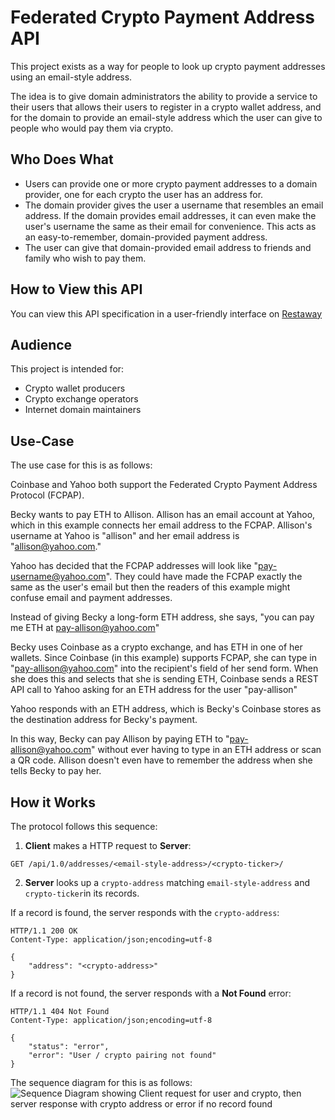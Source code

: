 # Federated Crypto Payment Address API

This project exists as a way for people to look up crypto payment
addresses using an email-style address.

The idea is to give domain administrators the ability to provide a service to their users that allows their users to register in a crypto wallet address, and for the domain to provide an email-style address which the user can give to people who would pay them via crypto.

## Who Does What

* Users can provide one or more crypto payment addresses to a domain provider, one for each crypto the user has an address for.
* The domain provider gives the user a username that resembles an email address. If the domain provides email addresses, it can even make the user's username the same as their email for convenience. This acts as an easy-to-remember, domain-provided payment address.
* The user can give that domain-provided email address to friends and family who wish to pay them.

## How to View this API

You can view this API specification in a user-friendly interface on [Restaway](https://backupbrain.github.io/restaway/?q=https://raw.githubusercontent.com/backupbrain/federated-crypto-address-api/main/federated-crypto-address-api.yaml)

## Audience

This project is intended for:

* Crypto wallet producers
* Crypto exchange operators
* Internet domain maintainers

## Use-Case

The use case for this is as follows:

Coinbase and Yahoo both support the Federated Crypto Payment Address Protocol (FCPAP).

Becky wants to pay ETH to Allison. Allison has an email account at Yahoo, which in this example connects her email address to the FCPAP. Allison's username at Yahoo is "allison" and her email address is "allison@yahoo.com." 

Yahoo has decided that the FCPAP addresses will look like "pay-username@yahoo.com". They could have made the FCPAP exactly the same as the user's email but then the readers of this example might confuse email and payment addresses.

Instead of giving Becky a long-form ETH address, she says, "you can pay me ETH at pay-allison@yahoo.com"

Becky uses Coinbase as a crypto exchange, and has ETH in one of her wallets. Since Coinbase (in this example) supports FCPAP, she can type in "pay-allison@yahoo.com" into the recipient's field of her send form. When she does this and selects that she is sending ETH, Coinbase sends a REST API call to Yahoo asking for an ETH address for the user "pay-allison"

Yahoo responds with an ETH address, which is Becky's Coinbase stores as the destination address for Becky's payment.

In this way, Becky can pay Allison by paying ETH to "pay-allison@yahoo.com" without ever having to type in an ETH address or scan a QR code. Allison doesn't even have to remember the address when she tells Becky to pay her.

## How it Works

The protocol follows this sequence:

1) **Client** makes a HTTP request to **Server**:
```
GET /api/1.0/addresses/<email-style-address>/<crypto-ticker>/
```
2) **Server** looks up a `crypto-address` matching `email-style-address` and `crypto-ticker`in its records.

If a record is found, the server responds with the `crypto-address`:

```
HTTP/1.1 200 OK
Content-Type: application/json;encoding=utf-8

{
	"address": "<crypto-address>"
}
```
If a record is not found, the server responds with a **Not Found** error:

```
HTTP/1.1 404 Not Found
Content-Type: application/json;encoding=utf-8

{
	"status": "error",
	"error": "User / crypto pairing not found"
}
```

The sequence diagram for this is as follows:
![Sequence Diagram showing Client request for user and crypto, then server response with crypto address or error if no record found](https://mermaid.ink/svg/eyJjb2RlIjoic2VxdWVuY2VEaWFncmFtXG4gICAgQ2xpZW50LT4-U2VydmVyOiBHRVQgL2FwaS8xLjAvYWRkcmVzc2VzL2VtYWlsQGV4YW1wbGUuY29tL0JUQy9cbiAgICBhbHQgUmVjb3JkIGV4aXN0c1xuICAgIFNlcnZlci0-PkNsaWVudDogSFRUUC8xLjEgMjAwIHtcImFkZHJlc3NcIjogXCJhYmMxMjMnfVxuICAgIGVsc2UgUmVjb3JkIG5vdCBmb3VuZFxuICAgIFNlcnZlci0-PkNsaWVudDogSFRUUC8xLjEgNDA0IHtcInN0YXR1c1wiOlwiZXJyb3JcIn1cbiAgICBlbmRcbiAgICAgICAgICAgICIsIm1lcm1haWQiOnsidGhlbWUiOiJkZWZhdWx0In0sInVwZGF0ZUVkaXRvciI6ZmFsc2V9 "Sequence Diagram")


